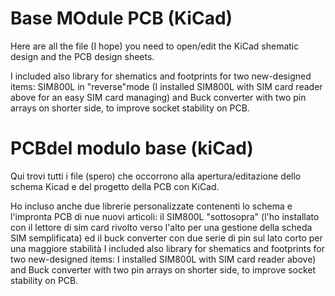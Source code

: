 # Base MOdule PCB (KiCad)

Here are all the file (I hope) you need to open/edit the KiCad shematic design and the PCB design sheets.

I included also library for shematics and footprints for two new-designed items: SIM800L in "reverse"mode (I installed  SIM800L with SIM card reader above for an easy SIM card managing) and Buck converter with two pin arrays on shorter side, to improve socket stability on PCB.



# PCBdel modulo base (kiCad)

Qui trovi tutti i file (spero) che occorrono alla apertura/editazione dello schema Kicad e del progetto della PCB con KiCad.

Ho incluso anche due librerie personalizzate contenenti lo schema e l'impronta PCB di nue nuovi articoli: il SIM800L "sottosopra" (l'ho installato con il lettore di sim card rivolto verso l'alto per una gestione della scheda SIM semplificata) ed il buck converter con due serie di pin sul lato corto per una maggiore stabilità
I included also library for shematics and footprints for two new-designed items: I installed  SIM800L with SIM card reader above) and Buck converter with two pin arrays on shorter side, to improve socket stability on PCB.

